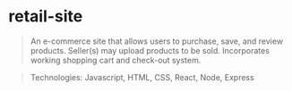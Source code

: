 # retail-site

> An e-commerce site that allows users to purchase, save, and review products.
> Seller(s) may upload products to be sold.
> Incorporates working shopping cart and check-out system.

> Technologies:  Javascript, HTML, CSS, React, Node, Express